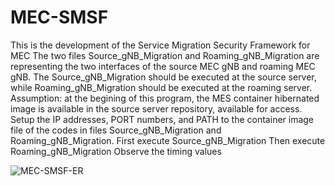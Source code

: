 # MEC-SMSF
This is the development of the Service Migration Security Framework for MEC
The two files Source_gNB_Migration and Roaming_gNB_Migration are representing the two interfaces of the source MEC gNB and roaming MEC gNB.
The Source_gNB_Migration should be executed at the source server, while Roaming_gNB_Migration should be executed at the roaming server.
Assumption: at the begining of this program, the MES container hibernated image is available in the source server repository, available for access. 
Setup the IP addresses, PORT numbers, and PATH to the container image file of the codes in files Source_gNB_Migration and Roaming_gNB_Migration.
First execute Source_gNB_Migration
Then execute Roaming_gNB_Migration
Observe the timing values

![MEC-SMSF-ER](https://github.com/user-attachments/assets/ba119103-79a5-4bbf-b5f7-166fcda125b2)

